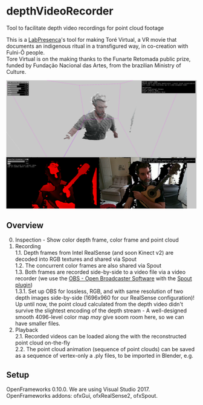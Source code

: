 # depthVideoRecorder
Tool to facilitate depth video recordings for point cloud footage

This is a [LabPresenca](https://www.labpresenca.com.br)'s tool for making Toré Virtual, a VR movie that documents an indigenous ritual in a transfigured way, in co-creation with Fulni-Ô people.  
Tore Virtual is on the making thanks to the Funarte Retomada public prize, funded by Fundação Nacional das Artes, from the brazilian Ministry of Culture.

<img src="https://github.com/brizolara/depthVideoRecorder/blob/main/depth-video-recorder.png?raw=true">

## Overview

0. Inspection - Show color depth frame, color frame and point cloud  
2. Recording  
  1.1. Depth frames from Intel RealSense (and soon Kinect v2) are decoded into RGB textures and shared via Spout  
  1.2. The concurrent color frames are also shared via Spout  
  1.3. Both frames are recorded side-by-side to a video file via a video recorder (we use the [OBS - Open Broadcaster Software](https://obsproject.com) with the [Spout plugin](https://github.com/Off-World-Live/obs-spout2-plugin))  
    1.3.1. Set up OBS for lossless, RGB, and with same resolution of two depth images side-by-side (1696x960 for our RealSense configuration)! Up until now, the point cloud calculated from the depth video didn't survive the slightest encoding of the depth stream - A well-designed smooth 4096-level color map _may_ give soom room here, so we can have smaller files.
3. Playback  
  2.1. Recorded videos can be loaded along the with the reconstructed point cloud on-the-fly  
  2.2. The point cloud animation (sequence of point clouds) can be saved as a sequence of vertex-only a .ply files, to be imported in Blender, e.g.

## Setup
  OpenFrameworks 0.10.0. We are using Visual Studio 2017.  
  OpenFrameworks addons: ofxGui, ofxRealSense2, ofxSpout.
